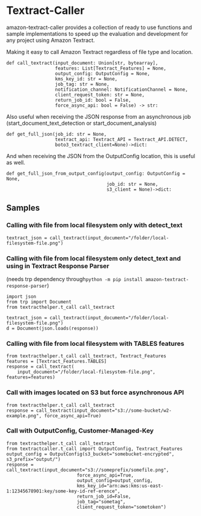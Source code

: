 # Textract-Caller

amazon-textract-caller provides a collection of ready to use functions and sample implementations to speed up the evaluation and development for any project using Amazon Textract.

Making it easy to call Amazon Textract regardless of file type and location.

```
def call_textract(input_document: Union[str, bytearray],
                  features: List[Textract_Features] = None,
                  output_config: OutputConfig = None,
                  kms_key_id: str = None,
                  job_tag: str = None,
                  notification_channel: NotificationChannel = None,
                  client_request_token: str = None,
                  return_job_id: bool = False,
                  force_async_api: bool = False) -> str:
```

Also useful when receiving the JSON response from an asynchronous job (start_document_text_detection or start_document_analysis)

```
def get_full_json(job_id: str = None,
                  textract_api: Textract_API = Textract_API.DETECT,
                  boto3_textract_client=None)->dict:
```

And when receiving the JSON from the OutputConfig location, this is useful as well.
```
def get_full_json_from_output_config(output_config: OutputConfig = None,
                                     job_id: str = None,
                                     s3_client = None)->dict:
```

## Samples

### Calling with file from local filesystem only with detect_text
```
textract_json = call_textract(input_document="/folder/local-filesystem-file.png")
```

### Calling with file from local filesystem only detect_text and using in Textract Response Parser

(needs trp dependency through```python -m pip install amazon-textract-response-parser```)
```
import json
from trp import Document
from textracthelper.t_call call_textract

textract_json = call_textract(input_document="/folder/local-filesystem-file.png")
d = Document(json.loads(response))
```


### Calling with file from local filesystem with TABLES features

```
from textracthelper.t_call call_textract, Textract_Features
features = [Textract_Features.TABLES]
response = call_textract(
    input_document="/folder/local-filesystem-file.png", features=features)
```

### Call with images located on S3 but force asynchronous API

```
from textracthelper.t_call call_textract
response = call_textract(input_document="s3://some-bucket/w2-example.png", force_async_api=True)
```

### Call with OutputConfig, Customer-Managed-Key

```
from textracthelper.t_call call_textract
from textractcaller.t_call import OutputConfig, Textract_Features
output_config = OutputConfig(s3_bucket="somebucket-encrypted", s3_prefix="output/")
response = call_textract(input_document="s3://someprefix/somefile.png",
                          force_async_api=True,
                          output_config=output_config,
                          kms_key_id="arn:aws:kms:us-east-1:12345678901:key/some-key-id-ref-erence",
                          return_job_id=False,
                          job_tag="sometag",
                          client_request_token="sometoken")

```
